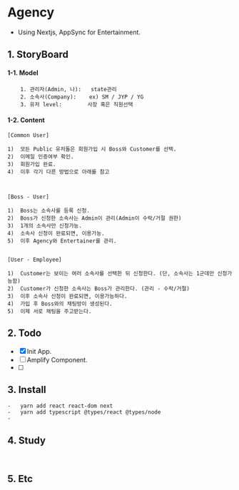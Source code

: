 #  Agency
- Using Nextjs, AppSync for Entertainment.


## 1. StoryBoard

#### 1-1. Model
```
	1. 관리자(Admin, 나):	state관리
	2. 소속사(Company):  	ex) SM / JYP / YG
	3. 유저 level:		사장 혹은 직원선택
```

#### 1-2.  Content
```
[Common User]
	
1)	모든 Public 유저들은 회원가입 시 Boss와 Customer를 선택.
2)	이메일 인증여부 확인.
3)	회원가입 완료.
4)	이후 각기 다른 방법으로 아래를 참고
	
	
	
[Boss - User]

1)	Boss는 소속사를 등록 신청.
2)	Boss가 신청한 소속사는 Admin이 관리(Admin이 수락/거절 권한)
3)	1개의 소속사만 신청가능.
4)	소속사 신청이 완료되면, 이용가능.
5)	이후 Agency와 Entertainer를 관리.


[User - Employee]

1)	Customer는 보이는 여러 소속사를 선택한 뒤 신청한다. (단, 소속사는 1군데만 신청가능함)
2)	Customer가 신청한 소속사는 Boss가 관리한다. (관리 - 수락/거절)
3)	이후 소속사 신청이 완료되면, 이용가능하다.
4)	가입 후 Boss와의 채팅방이 생성된다.
5)	이제 서로 채팅을 주고받는다.

```
  
  
## 2. Todo
- [x] Init App.
- [ ] Amplify Component.
- [ ] 


## 3. Install
```
-	yarn add react react-dom next 
-	yarn add typescript @types/react @types/node
-	
```

## 4. Study
```
	
```


## 5. Etc
```

```
